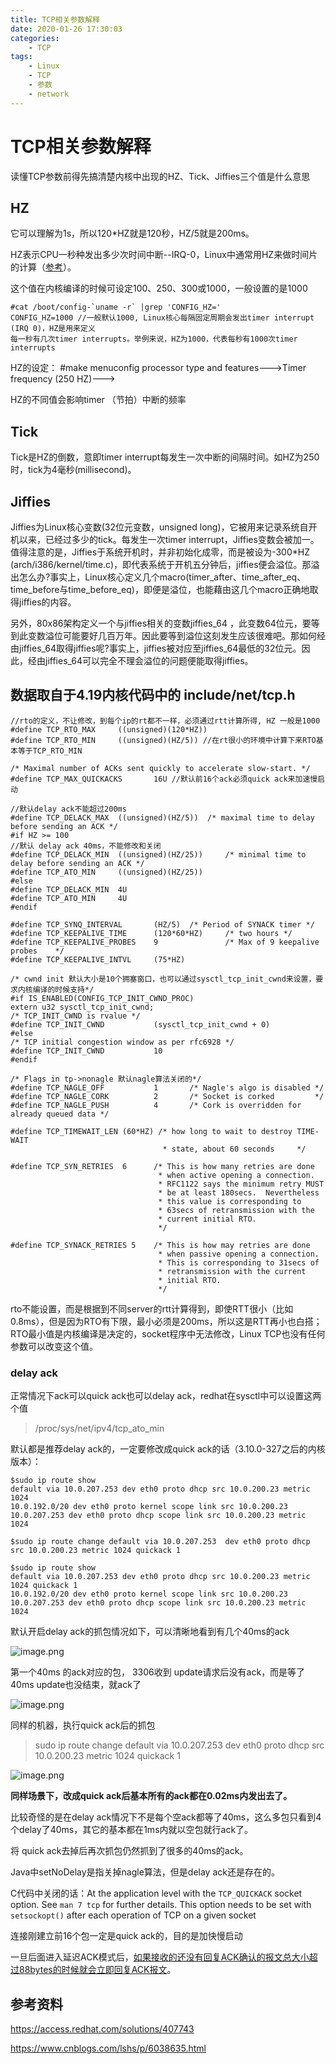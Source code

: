 ```yaml
---
title: TCP相关参数解释
date: 2020-01-26 17:30:03
categories:
    - TCP
tags:
    - Linux
    - TCP
    - 参数
    - network
---
```


# TCP相关参数解释

读懂TCP参数前得先搞清楚内核中出现的HZ、Tick、Jiffies三个值是什么意思

## HZ

它可以理解为1s，所以120*HZ就是120秒，HZ/5就是200ms。

HZ表示CPU一秒种发出多少次时间中断--IRQ-0，Linux中通常用HZ来做时间片的计算（[参考](http://blog.csdn.net/bdc995/article/details/4144031)）。

这个值在内核编译的时候可设定100、250、300或1000，一般设置的是1000

```
#cat /boot/config-`uname -r` |grep 'CONFIG_HZ='
CONFIG_HZ=1000 //一般默认1000, Linux核心每隔固定周期会发出timer interrupt (IRQ 0)，HZ是用来定义
每一秒有几次timer interrupts。举例来说，HZ为1000，代表每秒有1000次timer interrupts
```

HZ的设定：
\#make menuconfig
processor type and features--->Timer frequency (250 HZ)--->

HZ的不同值会影响timer （节拍）中断的频率

## Tick

Tick是HZ的倒数，意即timer interrupt每发生一次中断的间隔时间。如HZ为250时，tick为4毫秒(millisecond)。

## Jiffies

Jiffies为Linux核心变数(32位元变数，unsigned long)，它被用来记录系统自开机以来，已经过多少的tick。每发生一次timer interrupt，Jiffies变数会被加一。值得注意的是，Jiffies于系统开机时，并非初始化成零，而是被设为-300*HZ (arch/i386/kernel/time.c)，即代表系统于开机五分钟后，jiffies便会溢位。那溢出怎么办?事实上，Linux核心定义几个macro(timer_after、time_after_eq、time_before与time_before_eq)，即便是溢位，也能藉由这几个macro正确地取得jiffies的内容。

另外，80x86架构定义一个与jiffies相关的变数jiffies_64 ，此变数64位元，要等到此变数溢位可能要好几百万年。因此要等到溢位这刻发生应该很难吧。那如何经由jiffies_64取得jiffies呢?事实上，jiffies被对应至jiffies_64最低的32位元。因此，经由jiffies_64可以完全不理会溢位的问题便能取得jiffies。



## 数据取自于4.19内核代码中的 include/net/tcp.h

```
//rto的定义，不让修改，到每个ip的rt都不一样，必须通过rtt计算所得, HZ 一般是1000
#define TCP_RTO_MAX     ((unsigned)(120*HZ))
#define TCP_RTO_MIN     ((unsigned)(HZ/5)) //在rt很小的环境中计算下来RTO基本等于TCP_RTO_MIN

/* Maximal number of ACKs sent quickly to accelerate slow-start. */
#define TCP_MAX_QUICKACKS       16U //默认前16个ack必须quick ack来加速慢启动

//默认delay ack不能超过200ms
#define TCP_DELACK_MAX  ((unsigned)(HZ/5))  /* maximal time to delay before sending an ACK */
#if HZ >= 100
//默认 delay ack 40ms，不能修改和关闭
#define TCP_DELACK_MIN  ((unsigned)(HZ/25))     /* minimal time to delay before sending an ACK */
#define TCP_ATO_MIN     ((unsigned)(HZ/25))
#else
#define TCP_DELACK_MIN  4U
#define TCP_ATO_MIN     4U
#endif

#define TCP_SYNQ_INTERVAL       (HZ/5)  /* Period of SYNACK timer */
#define TCP_KEEPALIVE_TIME      (120*60*HZ)     /* two hours */
#define TCP_KEEPALIVE_PROBES    9               /* Max of 9 keepalive probes    */
#define TCP_KEEPALIVE_INTVL     (75*HZ)

/* cwnd init 默认大小是10个拥塞窗口，也可以通过sysctl_tcp_init_cwnd来设置，要求内核编译的时候支持*/
#if IS_ENABLED(CONFIG_TCP_INIT_CWND_PROC)
extern u32 sysctl_tcp_init_cwnd;
/* TCP_INIT_CWND is rvalue */
#define TCP_INIT_CWND           (sysctl_tcp_init_cwnd + 0)
#else
/* TCP initial congestion window as per rfc6928 */
#define TCP_INIT_CWND           10
#endif

/* Flags in tp->nonagle 默认nagle算法关闭的*/
#define TCP_NAGLE_OFF           1       /* Nagle's algo is disabled */
#define TCP_NAGLE_CORK          2       /* Socket is corked         */
#define TCP_NAGLE_PUSH          4       /* Cork is overridden for already queued data */

#define TCP_TIMEWAIT_LEN (60*HZ) /* how long to wait to destroy TIME-WAIT
                                  * state, about 60 seconds     */
                                  
#define TCP_SYN_RETRIES  6      /* This is how many retries are done
                                 * when active opening a connection.
                                 * RFC1122 says the minimum retry MUST
                                 * be at least 180secs.  Nevertheless
                                 * this value is corresponding to
                                 * 63secs of retransmission with the
                                 * current initial RTO.
                                 */

#define TCP_SYNACK_RETRIES 5    /* This is how may retries are done
                                 * when passive opening a connection.
                                 * This is corresponding to 31secs of
                                 * retransmission with the current
                                 * initial RTO.
                                 */                                  
```

rto不能设置，而是根据到不同server的rtt计算得到，即使RTT很小（比如0.8ms），但是因为RTO有下限，最小必须是200ms，所以这是RTT再小也白搭；RTO最小值是内核编译是决定的，socket程序中无法修改，Linux TCP也没有任何参数可以改变这个值。

### delay ack

正常情况下ack可以quick ack也可以delay ack，redhat在sysctl中可以设置这两个值

> /proc/sys/net/ipv4/tcp_ato_min

默认都是推荐delay ack的，一定要修改成quick ack的话（3.10.0-327之后的内核版本）：

```
$sudo ip route show
default via 10.0.207.253 dev eth0 proto dhcp src 10.0.200.23 metric 1024
10.0.192.0/20 dev eth0 proto kernel scope link src 10.0.200.23
10.0.207.253 dev eth0 proto dhcp scope link src 10.0.200.23 metric 1024

$sudo ip route change default via 10.0.207.253  dev eth0 proto dhcp src 10.0.200.23 metric 1024 quickack 1

$sudo ip route show
default via 10.0.207.253 dev eth0 proto dhcp src 10.0.200.23 metric 1024 quickack 1
10.0.192.0/20 dev eth0 proto kernel scope link src 10.0.200.23
10.0.207.253 dev eth0 proto dhcp scope link src 10.0.200.23 metric 1024
```

默认开启delay ack的抓包情况如下，可以清晰地看到有几个40ms的ack

![image.png](/images/oss/7f4590cccf73fd672268dbf0e6a1b309.png)

第一个40ms 的ack对应的包， 3306收到 update请求后没有ack，而是等了40ms update也没结束，就ack了

![image.png](/images/oss/b06d3148450fc24fa26b2a9cdfe07831.png)

同样的机器，执行quick ack后的抓包

> sudo ip route change default via 10.0.207.253  dev eth0 proto dhcp src 10.0.200.23 metric 1024 quickack 1

![image.png](/images/oss/9fba9819e769494bc09a2a11245e4769.png)

**同样场景下，改成quick ack后基本所有的ack都在0.02ms内发出去了。**

比较奇怪的是在delay ack情况下不是每个空ack都等了40ms，这么多包只看到4个delay了40ms，其它的基本都在1ms内就以空包就行ack了。

将 quick ack去掉后再次抓包仍然抓到了很多的40ms的ack。

Java中setNoDelay是指关掉nagle算法，但是delay ack还是存在的。

C代码中关闭的话：At the application level with the `TCP_QUICKACK` socket option. See `man 7 tcp` for further details. This option needs to be set with `setsockopt()` after each operation of TCP on a given socket

连接刚建立前16个包一定是quick ack的，目的是加快慢启动

一旦后面进入延迟ACK模式后，[如果接收的还没有回复ACK确认的报文总大小超过88bytes的时候就会立即回复ACK报文](https://www.cnblogs.com/lshs/p/6038635.html)。



## 参考资料

https://access.redhat.com/solutions/407743

https://www.cnblogs.com/lshs/p/6038635.html
